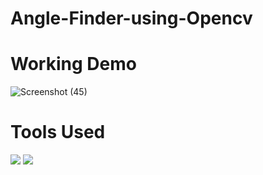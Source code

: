# Angle-Finder-using-Opencv

# Working Demo

![Screenshot (45)](https://user-images.githubusercontent.com/75988493/147878095-1a5d0646-166d-4a43-abdd-3ca29cbb7aba.png)


# Tools Used
<img src="https://img.shields.io/badge/Python-FFD43B?style=for-the-badge&logo=python&logoColor=darkgreen"/> <img src="https://img.shields.io/badge/numpy%20-%23013243.svg?&style=for-the-badge&logo=numpy&logoColor=white" /> 
